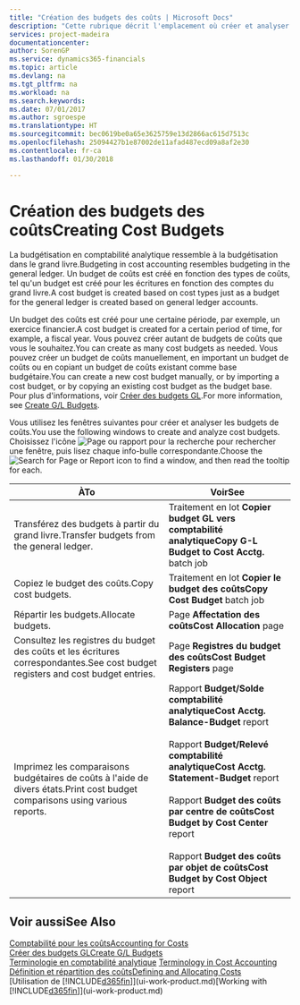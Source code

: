 ```yaml
---
title: "Création des budgets des coûts | Microsoft Docs"
description: "Cette rubrique décrit l'emplacement où créer et analyser les budgets des coûts."
services: project-madeira
documentationcenter: 
author: SorenGP
ms.service: dynamics365-financials
ms.topic: article
ms.devlang: na
ms.tgt_pltfrm: na
ms.workload: na
ms.search.keywords: 
ms.date: 07/01/2017
ms.author: sgroespe
ms.translationtype: HT
ms.sourcegitcommit: bec0619be0a65e3625759e13d2866ac615d7513c
ms.openlocfilehash: 25094427b1e87002de11afad487ecd09a8af2e30
ms.contentlocale: fr-ca
ms.lasthandoff: 01/30/2018

---
```

# <a name="creating-cost-budgets"></a><span data-ttu-id="af424-103">Création des budgets des coûts</span><span class="sxs-lookup"><span data-stu-id="af424-103">Creating Cost Budgets</span></span>
<span data-ttu-id="af424-104">La budgétisation en comptabilité analytique ressemble à la budgétisation dans le grand livre.</span><span class="sxs-lookup"><span data-stu-id="af424-104">Budgeting in cost accounting resembles budgeting in the general ledger.</span></span> <span data-ttu-id="af424-105">Un budget de coûts est créé en fonction des types de coûts, tel qu'un budget est créé pour les écritures en fonction des comptes du grand livre.</span><span class="sxs-lookup"><span data-stu-id="af424-105">A cost budget is created based on cost types just as a budget for the general ledger is created based on general ledger accounts.</span></span>  

<span data-ttu-id="af424-106">Un budget des coûts est créé pour une certaine période, par exemple, un exercice financier.</span><span class="sxs-lookup"><span data-stu-id="af424-106">A cost budget is created for a certain period of time, for example, a fiscal year.</span></span> <span data-ttu-id="af424-107">Vous pouvez créer autant de budgets de coûts que vous le souhaitez.</span><span class="sxs-lookup"><span data-stu-id="af424-107">You can create as many cost budgets as needed.</span></span> <span data-ttu-id="af424-108">Vous pouvez créer un budget de coûts manuellement, en important un budget de coûts ou en copiant un budget de coûts existant comme base budgétaire.</span><span class="sxs-lookup"><span data-stu-id="af424-108">You can create a new cost budget manually, or by importing a cost budget, or by copying an existing cost budget as the budget base.</span></span> <span data-ttu-id="af424-109">Pour plus d'informations, voir [Créer des budgets GL](finance-how-create-budgets.md).</span><span class="sxs-lookup"><span data-stu-id="af424-109">For more information, see [Create G/L Budgets](finance-how-create-budgets.md).</span></span>

<span data-ttu-id="af424-110">Vous utilisez les fenêtres suivantes pour créer et analyser les budgets de coûts.</span><span class="sxs-lookup"><span data-stu-id="af424-110">You use the following windows to create and analyze cost budgets.</span></span> <span data-ttu-id="af424-111">Choisissez l'icône ![Page ou rapport pour la recherche](media/ui-search/search_small.png "icône Page ou rapport pour la recherche") pour rechercher une fenêtre, puis lisez chaque info-bulle correspondante.</span><span class="sxs-lookup"><span data-stu-id="af424-111">Choose the ![Search for Page or Report](media/ui-search/search_small.png "Search for Page or Report icon") icon to find a window, and then read the tooltip for each.</span></span>

|<span data-ttu-id="af424-112">À</span><span class="sxs-lookup"><span data-stu-id="af424-112">To</span></span>|<span data-ttu-id="af424-113">Voir</span><span class="sxs-lookup"><span data-stu-id="af424-113">See</span></span>|  
|--------|---------|  
|<span data-ttu-id="af424-114">Transférez des budgets à partir du grand livre.</span><span class="sxs-lookup"><span data-stu-id="af424-114">Transfer budgets from the general ledger.</span></span>|<span data-ttu-id="af424-115">Traitement en lot **Copier budget GL vers comptabilité analytique**</span><span class="sxs-lookup"><span data-stu-id="af424-115">**Copy G-L Budget to Cost Acctg.** batch job</span></span>|  
|<span data-ttu-id="af424-116">Copiez le budget des coûts.</span><span class="sxs-lookup"><span data-stu-id="af424-116">Copy cost budgets.</span></span>|<span data-ttu-id="af424-117">Traitement en lot **Copier le budget des coûts**</span><span class="sxs-lookup"><span data-stu-id="af424-117">**Copy Cost Budget** batch job</span></span>|  
|<span data-ttu-id="af424-118">Répartir les budgets.</span><span class="sxs-lookup"><span data-stu-id="af424-118">Allocate budgets.</span></span>|<span data-ttu-id="af424-119">Page **Affectation des coûts**</span><span class="sxs-lookup"><span data-stu-id="af424-119">**Cost Allocation** page</span></span>|  
|<span data-ttu-id="af424-120">Consultez les registres du budget des coûts et les écritures correspondantes.</span><span class="sxs-lookup"><span data-stu-id="af424-120">See cost budget registers and cost budget entries.</span></span>|<span data-ttu-id="af424-121">Page **Registres du budget des coûts**</span><span class="sxs-lookup"><span data-stu-id="af424-121">**Cost Budget Registers** page</span></span>|  
|<span data-ttu-id="af424-122">Imprimez les comparaisons budgétaires de coûts à l'aide de divers états.</span><span class="sxs-lookup"><span data-stu-id="af424-122">Print cost budget comparisons using various reports.</span></span>|<span data-ttu-id="af424-123">Rapport **Budget/Solde comptabilité analytique**</span><span class="sxs-lookup"><span data-stu-id="af424-123">**Cost Acctg. Balance-Budget** report</span></span><br /><br /> <span data-ttu-id="af424-124">Rapport **Budget/Relevé comptabilité analytique**</span><span class="sxs-lookup"><span data-stu-id="af424-124">**Cost Acctg. Statement-Budget** report</span></span><br /><br /> <span data-ttu-id="af424-125">Rapport **Budget des coûts par centre de coûts**</span><span class="sxs-lookup"><span data-stu-id="af424-125">**Cost Budget by Cost Center** report</span></span><br /><br /> <span data-ttu-id="af424-126">Rapport **Budget des coûts par objet de coûts**</span><span class="sxs-lookup"><span data-stu-id="af424-126">**Cost Budget by Cost Object** report</span></span>|  

## <a name="see-also"></a><span data-ttu-id="af424-127">Voir aussi</span><span class="sxs-lookup"><span data-stu-id="af424-127">See Also</span></span>  
[<span data-ttu-id="af424-128">Comptabilité pour les coûts</span><span class="sxs-lookup"><span data-stu-id="af424-128">Accounting for Costs</span></span>](finance-manage-cost-accounting.md)  
[<span data-ttu-id="af424-129">Créer des budgets GL</span><span class="sxs-lookup"><span data-stu-id="af424-129">Create G/L Budgets</span></span>](finance-how-create-budgets.md)  
<span data-ttu-id="af424-130">[Terminologie en comptabilité analytique](finance-terminology-in-cost-accounting.md) </span><span class="sxs-lookup"><span data-stu-id="af424-130">[Terminology in Cost Accounting](finance-terminology-in-cost-accounting.md) </span></span>  
[<span data-ttu-id="af424-131">Définition et répartition des coûts</span><span class="sxs-lookup"><span data-stu-id="af424-131">Defining and Allocating Costs</span></span>](finance-define-and-allocate-costs.md)  
<span data-ttu-id="af424-132">[Utilisation de [!INCLUDE[d365fin](includes/d365fin_md.md)]](ui-work-product.md)</span><span class="sxs-lookup"><span data-stu-id="af424-132">[Working with [!INCLUDE[d365fin](includes/d365fin_md.md)]](ui-work-product.md)</span></span>

